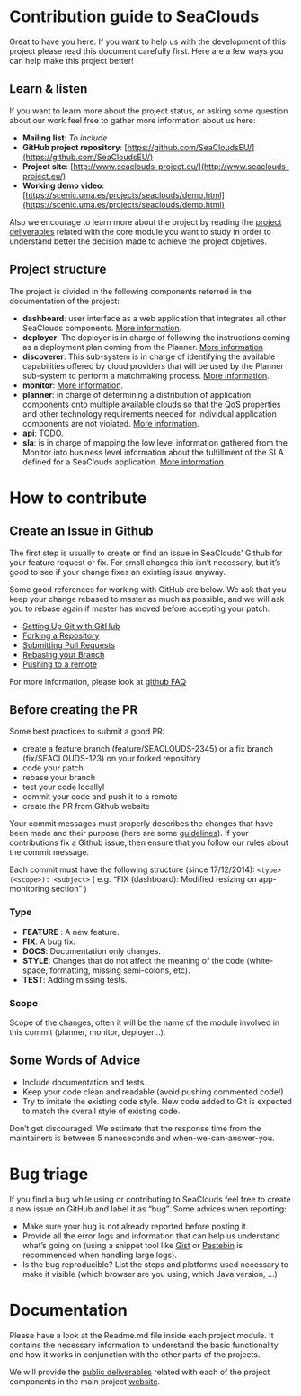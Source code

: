 # Contribution guide to SeaClouds

Great to have you here. If you want to help us with the development of this project please read this document carefully first. Here are a few ways you can help make this project better!

## Learn & listen

If you want to learn more about the project status, or asking some question about our work feel free to gather more information about us here:

* **Mailing list**: *To include*
* **GitHub project repository**: [https://github.com/SeaCloudsEU/](https://github.com/SeaCloudsEU/)
* **Project site**: [http://www.seaclouds-project.eu/](http://www.seaclouds-project.eu/) 
* **Working demo video**: [https://scenic.uma.es/projects/seaclouds/demo.html](https://scenic.uma.es/projects/seaclouds/demo.html)  


Also we encourage to learn more about the project by reading the  [project deliverables](http://www.seaclouds-project.eu/deliverables.html) related with the core module you want to study in order to understand better the decision made to achieve the project objetives.

## Project structure

The project is divided in the following components referred in the documentation of the project:
 
* **dashboard**: user interface as a web application that integrates all other SeaClouds components. [More information](./dashboard/readme.md).
* **deployer**: The deployer is in charge of following the instructions coming as a deployment plan coming from the Planner. [More information](./deployer/readme.md)
* **discoverer**: This sub-system is in charge of identifying the available capabilities offered by cloud providers that will be used by the Planner sub-system to perform a matchmaking process. [More information](./discoverer/readme.md).
* **monitor**: [More information](./monitor/readme.md).
* **planner**: in charge of determining a distribution of application components onto multiple available clouds so that the QoS properties and other technology requirements needed for individual application components are not violated. [More information](./planner/readme.md).
* **api**: TODO.
* **sla**: is in charge of mapping the low level information gathered from the Monitor into business level information about the fulfillment of the SLA defined for a SeaClouds application. [More information](.sla/README.md).

# How to contribute
## Create an Issue in Github
The first step is usually to create or find an issue in SeaClouds' Github for your feature request or fix. For small changes this isn’t necessary, but it’s good to see if your change fixes an existing issue anyway.

Some good references for working with GitHub are below. We ask that you keep your change rebased to master as much as possible, and we will ask you to rebase again if master has moved before accepting your patch.

- [Setting Up Git with GitHub](https://help.github.com/articles/set-up-git)
- [Forking a Repository](https://help.github.com/articles/fork-a-repo)
- [Submitting Pull Requests](https://help.github.com/articles/using-pull-requests)
- [Rebasing your Branch](https://help.github.com/articles/interactive-rebase)
- [Pushing to a remote](https://help.github.com/articles/pushing-to-a-remote/)

For more information, please look at [github FAQ](https://help.github.com/)

## Before creating the PR
Some best practices to submit a good PR:
- create a feature branch (feature/SEACLOUDS-2345) or a fix branch (fix/SEACLOUDS-123) on your forked repository 
- code your patch
- rebase your branch
- test your code locally!
- commit your code and push it to a remote
- create the PR from Github website

Your commit messages must properly describes the changes that have been made and their purpose (here are some [guidelines](http://tbaggery.com/2008/04/19/a-note-about-git-commit-messages.html)). If your contributions fix a Github issue, then ensure that you follow our rules about the commit message.

Each commit must have the following structure (since 17/12/2014):
```<type>(<scope>): <subject>```
( e.g. “FIX (dashboard): Modified resizing on app-monitoring section” )

### Type
* **FEATURE** : A new feature.
* **FIX**: A bug fix.
* **DOCS**: Documentation only changes.
* **STYLE**: Changes that do not affect the meaning of the code (white-space, formatting, missing semi-colons, etc).
* **TEST**: Adding missing tests.

### Scope
Scope of the changes, often it will be the name of the module involved in this commit (planner, monitor, deployer…).

## Some Words of Advice

* Include documentation and tests.
* Keep your code clean and readable (avoid pushing commented code!)
* Try to imitate the existing code style. New code added to Git is expected to match
the overall style of existing code.

Don’t get discouraged! We estimate that the response time from the
maintainers is between 5 nanoseconds and when-we-can-answer-you.

# Bug triage
If you find a bug while using or contributing to SeaClouds feel free to create a new issue on GitHub and label it as “bug”. Some advices when reporting:

* Make sure your bug is not already reported before posting it.
* Provide all the error logs and information that can help us understand what’s going on (using a snippet tool like [Gist](https://gist.github.com/) or [Pastebin](http://pastebin.com/) is recommended when handling large logs).
* Is the bug reproducible? List the steps and platforms used necessary to make it visible (which browser are you using, which Java version, …)

# Documentation

Please have a look at the Readme.md file inside each project module. It contains  the necessary information to understand the basic functionality and how it works in conjunction with the other parts of the projects.

We will provide the [public deliverables](http://www.seaclouds-project.eu/deliverables.html) related with each of the project components in the main project [website](http://www.seaclouds-project.eu).


